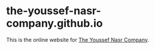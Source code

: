 # the-youssef-nasr-company.github.io
This is the online website for [The Youssef Nasr Company](https://github.com/orgs/The-Youssef-Nasr-Company/repositories).
